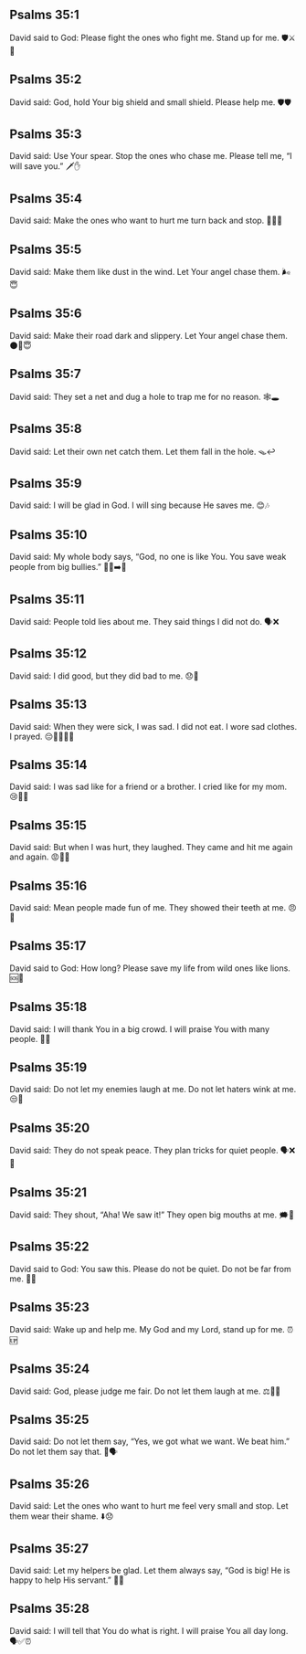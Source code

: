 ## Psalms 35:1
David said to God: Please fight the ones who fight me. Stand up for me. 🛡️⚔️🙏
## Psalms 35:2
David said: God, hold Your big shield and small shield. Please help me. 🛡️🛡️
## Psalms 35:3
David said: Use Your spear. Stop the ones who chase me. Please tell me, “I will save you.” 🗡️✋
## Psalms 35:4
David said: Make the ones who want to hurt me turn back and stop. 🚫🏃‍♂️
## Psalms 35:5
David said: Make them like dust in the wind. Let Your angel chase them. 🌬️😇
## Psalms 35:6
David said: Make their road dark and slippery. Let Your angel chase them. 🌑🛝😇
## Psalms 35:7
David said: They set a net and dug a hole to trap me for no reason. 🕸️🕳️
## Psalms 35:8
David said: Let their own net catch them. Let them fall in the hole. 🪤↩️
## Psalms 35:9
David said: I will be glad in God. I will sing because He saves me. 😊🎶
## Psalms 35:10
David said: My whole body says, “God, no one is like You. You save weak people from big bullies.” 👶💔➡️💪
## Psalms 35:11
David said: People told lies about me. They said things I did not do. 🗣️❌
## Psalms 35:12
David said: I did good, but they did bad to me. 😞🔁
## Psalms 35:13
David said: When they were sick, I was sad. I did not eat. I wore sad clothes. I prayed. 😔🥣❌👕🙏
## Psalms 35:14
David said: I was sad like for a friend or a brother. I cried like for my mom. 😢🤝👩
## Psalms 35:15
David said: But when I was hurt, they laughed. They came and hit me again and again. 😡👥👊
## Psalms 35:16
David said: Mean people made fun of me. They showed their teeth at me. 😠😬
## Psalms 35:17
David said to God: How long? Please save my life from wild ones like lions. 🆘🦁
## Psalms 35:18
David said: I will thank You in a big crowd. I will praise You with many people. 🙌👥
## Psalms 35:19
David said: Do not let my enemies laugh at me. Do not let haters wink at me. 😒🚫
## Psalms 35:20
David said: They do not speak peace. They plan tricks for quiet people. 🗣️❌🧠
## Psalms 35:21
David said: They shout, “Aha! We saw it!” They open big mouths at me. 🗯️👄
## Psalms 35:22
David said to God: You saw this. Please do not be quiet. Do not be far from me. 👀🙏
## Psalms 35:23
David said: Wake up and help me. My God and my Lord, stand up for me. ⏰🆙
## Psalms 35:24
David said: God, please judge me fair. Do not let them laugh at me. ⚖️🚫😂
## Psalms 35:25
David said: Do not let them say, “Yes, we got what we want. We beat him.” Do not let them say that. 🚫🗣️
## Psalms 35:26
David said: Let the ones who want to hurt me feel very small and stop. Let them wear their shame. ⬇️😞
## Psalms 35:27
David said: Let my helpers be glad. Let them always say, “God is big! He is happy to help His servant.” 🎉🙌
## Psalms 35:28
David said: I will tell that You do what is right. I will praise You all day long. 🗣️✅⏰
